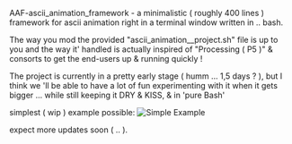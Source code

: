 AAF-ascii_animation_framework - a minimalistic ( roughly 400 lines ) framework for ascii animation right in a terminal window written in .. bash.

The way you mod the provided "ascii_animation__project.sh" file is up to you and the way it' handled is actually inspired of "Processing ( P5 )" & consorts to get the end-users up & running quickly !  

The project is currently in a pretty early stage ( humm ... 1,5 days ? ), but I think we 'll be able to have a lot of fun experimenting with it when it gets bigger ... while still keeping it DRY & KISS, & in 'pure Bash'

simplest ( wip ) example possible:
![Simple Example](https://raw.github.com/stephaneAG/AAF-ascii_animation_framework/master/AAF-ascii_animation_framework__example.gif)

expect more updates soon ( .. ).
